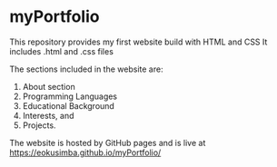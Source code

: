 # myPortfolio
This repository provides my first website build with HTML and CSS
It includes .html and .css files

The sections included in the website are:
  1. About section
  2. Programming Languages
  3. Educational Background
  4. Interests, and
  5. Projects.

The website is hosted by GitHub pages and is live at https://eokusimba.github.io/myPortfolio/
